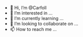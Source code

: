 - 👋 Hi, I’m @Carfoll
- 👀 I’m interested in ...
- 🌱 I’m currently learning ...
- 💞️ I’m looking to collaborate on ...
- 📫 How to reach me ...

<!---
Carfoll/Carfoll is a ✨ special ✨ repository because its `README.md` (this file) appears on your GitHub profile.
You can click the Preview link to take a look at your changes.
--->
